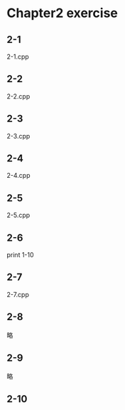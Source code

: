 # Chapter2 exercise
## 2-1
2-1.cpp
## 2-2
2-2.cpp
## 2-3
2-3.cpp
## 2-4
2-4.cpp
## 2-5
2-5.cpp
## 2-6
print 1-10
## 2-7
2-7.cpp
## 2-8
略
## 2-9
略
## 2-10

